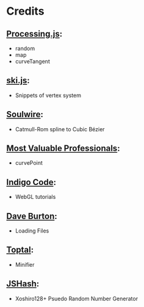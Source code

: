 # Credits

## [Processing.js](https://github.com/processing-js/processing-js):
- random
- map
- curveTangent

## [ski.js](https://github.com/thelegendski/ski.js/):
- Snippets of vertex system

## [Soulwire](http://jsfiddle.net/user/soulwire/fiddles/):
- Catmull-Rom spline to Cubic Bézier

## [Most Valuable Professionals](https://www.mvps.org/):
- curvePoint

## [Indigo Code](https://www.youtube.com/@IndigoCode):
- WebGL tutorials

## [Dave Burton](https://stackoverflow.com/users/562862/dave-burton):
- Loading Files

## [Toptal](https://www.toptal.com/developers/javascript-minifier):
- Minifier

## [JSHash](https://github.com/bryc/code/blob/master/jshash/PRNGs.md#xoshiro):
- Xoshiro128+ Psuedo Random Number Generator
